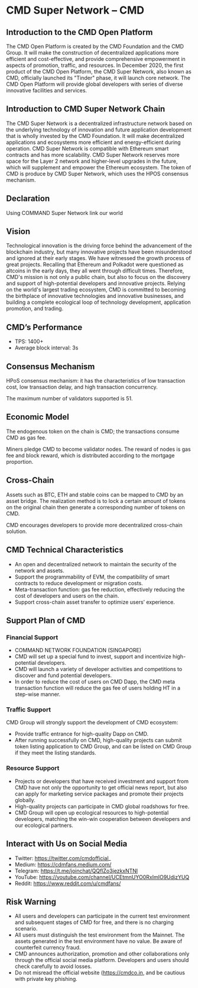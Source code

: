 # CMD Super Network – CMD


## Introduction to the CMD Open Platform
The CMD Open Platform is created by the CMD Foundation and the CMD Group. It will make the construction of decentralized applications more efficient and cost-effective, and provide comprehensive empowerment in aspects of promotion, traffic, and resources. In December 2020, the first product of the CMD Open Platform, the CMD Super Network, also known as CMD, officially launched its "Tinder" phase, it will launch core network. The CMD Open Platform will provide global developers with series of diverse innovative facilities and services.

## Introduction to CMD Super Network Chain
The CMD Super Network is a decentralized infrastructure network based on the underlying technology of innovation and future application development that is wholly invested by the CMD Foundation. It will make decentralized applications and ecosystems more efficient and energy-efficient during operation. CMD Super Network is compatible with Ethereum smart contracts and has more scalability. CMD Super Network reserves more space for the Layer 2 network and higher-level upgrades in the future, which will supplement and empower the Ethereum ecosystem. The token of CMD is produce by CMD Super Network, which uses the HPOS consensus mechanism.

## Declaration
Using COMMAND Super Network link our world

## Vision
Technological innovation is the driving force behind the advancement of the blockchain industry, but many innovative projects have been misunderstood and ignored at their early stages. We have witnessed the growth process of great projects. Recalling that Ethereum and Polkadot were questioned as altcoins in the early days, they all went through difficult times. Therefore, CMD's mission is not only a public chain, but also to focus on the discovery and support of high-potential developers and innovative projects. Relying on the world's largest trading ecosystem, CMD is committed to becoming the birthplace of innovative technologies and innovative businesses, and building a complete ecological loop of technology development, application promotion, and trading.

## CMD’s Performance
- TPS: 1400+
- Average block interval: 3s

## Consensus Mechanism
HPoS consensus mechanism: it has the characteristics of low transaction cost, low transaction delay, and high transaction concurrency.

The maximum number of validators supported is 51.

## Economic Model 
The endogenous token on the chain is CMD; the transactions consume CMD as gas fee.

Miners pledge CMD to become validator nodes. The reward of nodes is gas fee and block reward, which is distributed according to the mortgage proportion. 

## Cross-Chain
Assets such as BTC, ETH and stable coins can be mapped to CMD by an asset bridge. The realization method is to lock a certain amount of tokens on the original chain then generate a corresponding number of tokens on CMD. 

CMD encourages developers to provide more decentralized cross-chain solution.  

## CMD Technical Characteristics
- An open and decentralized network to maintain the security of the network and assets.
- Support the programmability of EVM, the compatibility of smart contracts to reduce development or migration costs.
- Meta-transaction function: gas fee reduction, effectively reducing the cost of developers and users on the chain.
- Support cross-chain asset transfer to optimize users’ experience.


## Support Plan of CMD
### Financial Support
- COMMAND NETWORK FOUNDATION (SINGAPORE)
- CMD will set up a special fund to invest, support and incentivize high-potential developers.
- CMD will launch a variety of developer activities and competitions to discover and fund potential developers. 
- In order to reduce the cost of users on CMD Dapp, the CMD meta transaction function will reduce the gas fee of users holding HT in a step-wise manner.

### Traffic Support
CMD Group will strongly support the development of CMD ecosystem:
- Provide traffic entrance for high-quality Dapp on CMD.
- After running successfully on CMD, high-quality projects can submit token listing application to CMD Group, and can be listed on CMD Group if they meet the listing standards.

### Resource Support
- Projects or developers that have received investment and support from CMD have not only the opportunity to get official news report, but also can apply for marketing service packages and promote their projects globally.
- High-quality projects can participate in CMD global roadshows for free.
- CMD Group will open up ecological resources to high-potential developers, matching the win-win cooperation between developers and our ecological partners.


## Interact with Us on Social Media
- Twitter: https://twitter.com/cmdofficial_
- Medium: https://cdmfans.medium.com/
- Telegram: https://t.me/joinchat/QQflZo3jezkxNTNl
- YouTube: https://youtube.com/channel/UCEtmnUYO0RxImIO9UdjzYUQ
- Reddit: https://www.reddit.com/u/cmdfans/

## Risk Warning
- All users and developers can participate in the current test environment and subsequent stages of CMD for free, and there is no charging scenario.
- All users must distinguish the test environment from the Mainnet. The assets generated in the test environment have no value. Be aware of counterfeit currency fraud.
- CMD announces authorization, promotion and other collaborations only through the official social media platform. Developers and users should check carefully to avoid losses.
- Do not misread the official website (https://cmdco.in, and be cautious with private key phishing.
